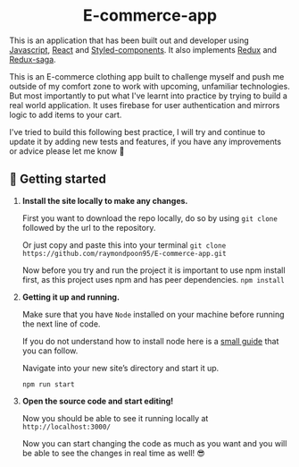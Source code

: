 <h1 align="center">
  E-commerce-app
</h1>

This is an application that has been built out and developer using [Javascript](https://www.javascript.com/), [React](https://reactjs.org/) and [Styled-components](https://styled-components.com/). It also implements [Redux](https://redux.js.org/) and [Redux-saga](https://redux-saga.js.org/).

This is an E-commerce clothing app built to challenge myself and push me outside of my comfort zone to work with upcoming, unfamiliar technologies. But most importantly to put what I've learnt into practice by trying to build a real world application. It uses firebase for user authentication and mirrors logic to add items to your cart.

I've tried to build this following best practice, I will try and continue to update it by adding new tests and features, if you have any improvements or advice please let me know 🙏

## 🚀 Getting started

1. **Install the site locally to make any changes.**

   First you want to download the repo locally, do so by using `git clone` followed by the url to the repository.

   Or just copy and paste this into your terminal `git clone https://github.com/raymondpoon95/E-commerce-app.git`

   Now before you try and run the project it is important to use npm install first, as this project uses npm and has peer dependencies.
   `npm install`

2. **Getting it up and running.**

   Make sure that you have `Node` installed on your machine before running the next line of code.

   If you do not understand how to install node here is a [small guide](https://nodejs.dev/download/package-manager/) that you can follow.

   Navigate into your new site’s directory and start it up.

   ```
   npm run start
   ```

3. **Open the source code and start editing!**

   Now you should be able to see it running locally at `http://localhost:3000/`

   Now you can start changing the code as much as you want and you will be able to see the changes in real time as well! 😎
